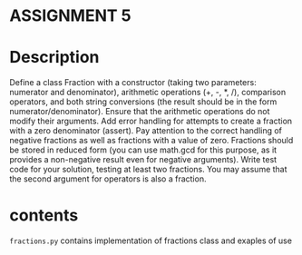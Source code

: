 # ASSIGNMENT 5
# Description
Define a class Fraction with a constructor (taking two parameters: numerator and denominator), arithmetic operations (+, -, *, /), comparison operators, and both string conversions (the result should be in the form numerator/denominator). 
Ensure that the arithmetic operations do not modify their arguments. Add error handling for attempts to create a fraction with a zero denominator (assert). Pay attention to the correct handling of negative fractions as well as fractions with a value of zero. 
Fractions should be stored in reduced form (you can use math.gcd for this purpose, as it provides a non-negative result even for negative arguments). Write test code for your solution, testing at least two fractions. You may assume that the second argument for operators is also a fraction.
# contents
`fractions.py` contains implementation of fractions class and exaples of use
